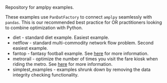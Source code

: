 Repository for amplpy examples.

These examples use `PanDatFactory` to connect `amplpy` seamlessly with `pandas`. This is our recommended best practice for OR practitioners looking to combine optimization with Python.

 * diet - standard diet example. Easiest example.
 * netflow - standard multi-commodity network flow problem. Second easiest example.
 * fantop - fantasy football example. See [here](https://www.linkedin.com/pulse/fantasy-footballers-nerds-too-peter-cacioppi/) for more information.
 * metrorail - optimize the number of times you visit the fare kiosk when riding the metro. See [here](https://www.linkedin.com/pulse/miami-metrorail-meets-python-peter-cacioppi/) for more information.
 * simplest_examples - examples shrunk down by removing the data integrity checking functionality. 
